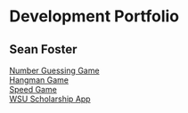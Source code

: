 # Development Portfolio
## Sean Foster

[Number Guessing Game](https://seanafoster.github.io/number-guessing-game)<br>
[Hangman Game](https://seanafoster.github.io/hangman-game)<br>
[Speed Game](https://seanafoster.github.io/speed-game)<br>
[WSU Scholarship App](https://seanafoster.github.io/wsu-scholarship-app)